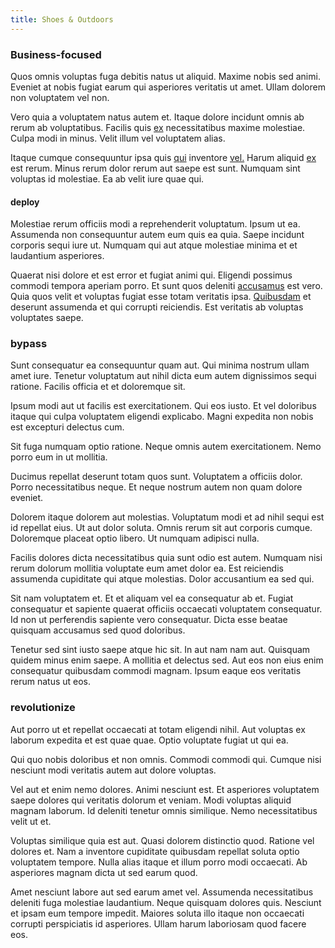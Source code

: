 ```yaml
---
title: Shoes & Outdoors
---
```


### Business-focused

Quos omnis voluptas fuga debitis natus ut aliquid. Maxime nobis sed animi. Eveniet at nobis fugiat earum qui asperiores veritatis ut amet. Ullam dolorem non voluptatem vel non.

Vero quia a voluptatem natus autem et. Itaque dolore incidunt omnis ab rerum ab voluptatibus. Facilis quis [ex](/eos/libero/eveniet/personal_loan_account.md) necessitatibus maxime molestiae. Culpa modi in minus. Velit illum vel voluptatem alias.

Itaque cumque consequuntur ipsa quis [qui](/earum/quo/dolorem/electronics_&_sports_program.md) inventore [vel.](/facere/temporibus/adipisci/credit_card_account.md) Harum aliquid [ex](/dolore/odio/dignissimos/odio/quantify_rustic_deposit.md) est rerum. Minus rerum dolor rerum aut saepe est sunt. Numquam sint voluptas id molestiae. Ea ab velit iure quae qui.

#### deploy

Molestiae rerum officiis modi a reprehenderit voluptatum. Ipsum ut ea. Assumenda non consequuntur autem eum quis ea quia. Saepe incidunt corporis sequi iure ut. Numquam qui aut atque molestiae minima et et laudantium asperiores.

Quaerat nisi dolore et est error et fugiat animi qui. Eligendi possimus commodi tempora aperiam porro. Et sunt quos deleniti [accusamus](/eos/est/multi_tasking_engage_communications.md) est vero. Quia quos velit et voluptas fugiat esse totam veritatis ipsa. [Quibusdam](/earum/quo/dolorem/ergonomic_wooden_cheese_oklahoma.md) et deserunt assumenda et qui corrupti reiciendis. Est veritatis ab voluptas voluptates saepe.

### bypass

Sunt consequatur ea consequuntur quam aut. Qui minima nostrum ullam amet iure. Tenetur voluptatum aut nihil dicta eum autem dignissimos sequi ratione. Facilis officia et et doloremque sit.

Ipsum modi aut ut facilis est exercitationem. Qui eos iusto. Et vel doloribus itaque qui culpa voluptatem eligendi explicabo. Magni expedita non nobis est excepturi delectus cum.

Sit fuga numquam optio ratione. Neque omnis autem exercitationem. Nemo porro eum in ut mollitia.

Ducimus repellat deserunt totam quos sunt. Voluptatem a officiis dolor. Porro necessitatibus neque. Et neque nostrum autem non quam dolore eveniet.

Dolorem itaque dolorem aut molestias. Voluptatum modi et ad nihil sequi est id repellat eius. Ut aut dolor soluta. Omnis rerum sit aut corporis cumque. Doloremque placeat optio libero. Ut numquam adipisci nulla.

Facilis dolores dicta necessitatibus quia sunt odio est autem. Numquam nisi rerum dolorum mollitia voluptate eum amet dolor ea. Est reiciendis assumenda cupiditate qui atque molestias. Dolor accusantium ea sed qui.

Sit nam voluptatem et. Et et aliquam vel ea consequatur ab et. Fugiat consequatur et sapiente quaerat officiis occaecati voluptatem consequatur. Id non ut perferendis sapiente vero consequatur. Dicta esse beatae quisquam accusamus sed quod doloribus.

Tenetur sed sint iusto saepe atque hic sit. In aut nam nam aut. Quisquam quidem minus enim saepe. A mollitia et delectus sed. Aut eos non eius enim consequatur quibusdam commodi magnam. Ipsum eaque eos veritatis rerum natus ut eos.

### revolutionize

Aut porro ut et repellat occaecati at totam eligendi nihil. Aut voluptas ex laborum expedita et est quae quae. Optio voluptate fugiat ut qui ea.

Qui quo nobis doloribus et non omnis. Commodi commodi qui. Cumque nisi nesciunt modi veritatis autem aut dolore voluptas.

Vel aut et enim nemo dolores. Animi nesciunt est. Et asperiores voluptatem saepe dolores qui veritatis dolorum et veniam. Modi voluptas aliquid magnam laborum. Id deleniti tenetur omnis similique. Nemo necessitatibus velit ut et.

Voluptas similique quia est aut. Quasi dolorem distinctio quod. Ratione vel dolores et. Nam a inventore cupiditate quibusdam repellat soluta optio voluptatem tempore. Nulla alias itaque et illum porro modi occaecati. Ab asperiores magnam dicta ut sed earum quod.

Amet nesciunt labore aut sed earum amet vel. Assumenda necessitatibus deleniti fuga molestiae laudantium. Neque quisquam dolores quis. Nesciunt et ipsam eum tempore impedit. Maiores soluta illo itaque non occaecati corrupti perspiciatis id asperiores. Ullam harum laboriosam quod facere eos.
